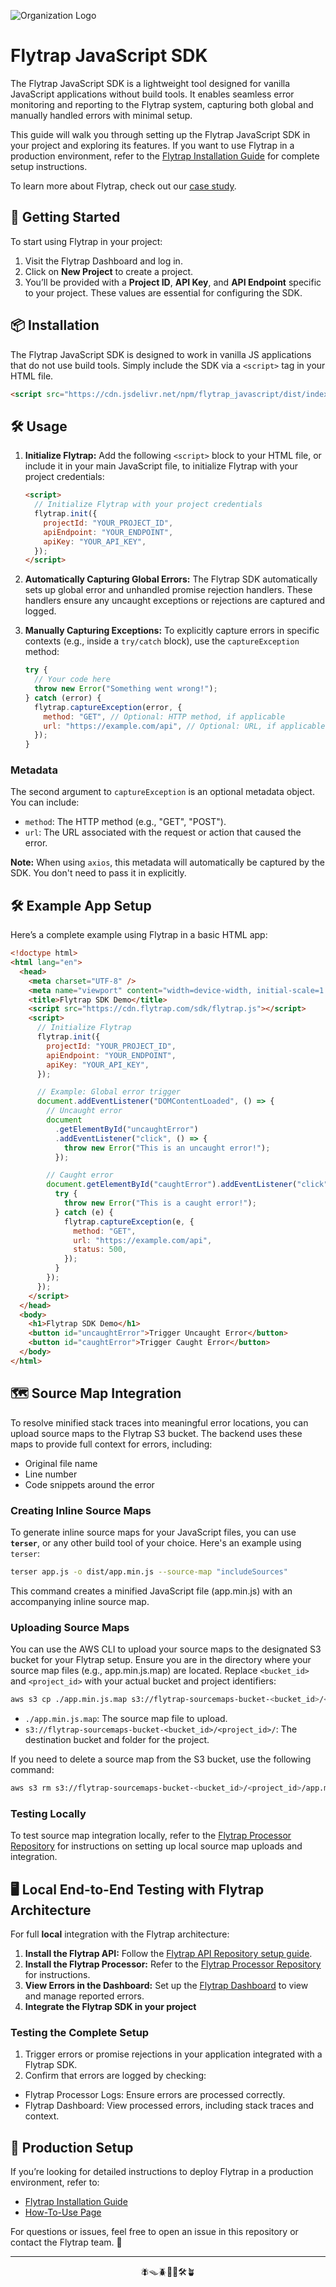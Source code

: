 ![Organization Logo](https://raw.githubusercontent.com/getflytrap/.github/main/profile/flytrap_logo.png)

# Flytrap JavaScript SDK

The Flytrap JavaScript SDK is a lightweight tool designed for vanilla JavaScript applications without build tools. It enables seamless error monitoring and reporting to the Flytrap system, capturing both global and manually handled errors with minimal setup.

This guide will walk you through setting up the Flytrap JavaScript SDK in your project and exploring its features. If you want to use Flytrap in a production environment, refer to the [Flytrap Installation Guide](https://github.com/getflytrap/flytrap_terraform) for complete setup instructions.

To learn more about Flytrap, check out our [case study](https://getflytrap.github.io/).

## 🚀 Getting Started

To start using Flytrap in your project:

1. Visit the Flytrap Dashboard and log in.
2. Click on **New Project** to create a project.
3. You’ll be provided with a **Project ID**, **API Key**, and **API Endpoint** specific to your project. These values are essential for configuring the SDK.

## 📦 Installation

The Flytrap JavaScript SDK is designed to work in vanilla JS applications that do not use build tools. Simply include the SDK via a `<script>` tag in your HTML file.

```html
<script src="https://cdn.jsdelivr.net/npm/flytrap_javascript/dist/index.js"></script>
```

## 🛠️ Usage

1. **Initialize Flytrap:** Add the following `<script>` block to your HTML file, or include it in your main JavaScript file, to initialize Flytrap with your project credentials:

    ```html
    <script>
      // Initialize Flytrap with your project credentials
      flytrap.init({
        projectId: "YOUR_PROJECT_ID",
        apiEndpoint: "YOUR_ENDPOINT",
        apiKey: "YOUR_API_KEY",
      });
    </script>
    ```

2. **Automatically Capturing Global Errors:** The Flytrap SDK automatically sets up global error and unhandled promise rejection handlers. These handlers ensure any uncaught exceptions or rejections are captured and logged.

3. **Manually Capturing Exceptions:** To explicitly capture errors in specific contexts (e.g., inside a `try/catch` block), use the `captureException` method:

    ```javascript
    try {
      // Your code here
      throw new Error("Something went wrong!");
    } catch (error) {
      flytrap.captureException(error, {
        method: "GET", // Optional: HTTP method, if applicable
        url: "https://example.com/api", // Optional: URL, if applicable
      });
    }
    ```

### Metadata

The second argument to `captureException` is an optional metadata object. You can include:

- `method`: The HTTP method (e.g., "GET", "POST").
- `url`: The URL associated with the request or action that caused the error.

**Note:** When using `axios`, this metadata will automatically be captured by the SDK. You don't need to pass it in explicitly.

## 🛠️ Example App Setup

Here’s a complete example using Flytrap in a basic HTML app:

```html
<!doctype html>
<html lang="en">
  <head>
    <meta charset="UTF-8" />
    <meta name="viewport" content="width=device-width, initial-scale=1.0" />
    <title>Flytrap SDK Demo</title>
    <script src="https://cdn.flytrap.com/sdk/flytrap.js"></script>
    <script>
      // Initialize Flytrap
      flytrap.init({
        projectId: "YOUR_PROJECT_ID",
        apiEndpoint: "YOUR_ENDPOINT",
        apiKey: "YOUR_API_KEY",
      });

      // Example: Global error trigger
      document.addEventListener("DOMContentLoaded", () => {
        // Uncaught error
        document
          .getElementById("uncaughtError")
          .addEventListener("click", () => {
            throw new Error("This is an uncaught error!");
          });

        // Caught error
        document.getElementById("caughtError").addEventListener("click", () => {
          try {
            throw new Error("This is a caught error!");
          } catch (e) {
            flytrap.captureException(e, {
              method: "GET",
              url: "https://example.com/api",
              status: 500,
            });
          }
        });
      });
    </script>
  </head>
  <body>
    <h1>Flytrap SDK Demo</h1>
    <button id="uncaughtError">Trigger Uncaught Error</button>
    <button id="caughtError">Trigger Caught Error</button>
  </body>
</html>
```

## 🗺️ Source Map Integration

To resolve minified stack traces into meaningful error locations, you can upload source maps to the Flytrap S3 bucket. The backend uses these maps to provide full context for errors, including:

- Original file name
- Line number
- Code snippets around the error

### Creating Inline Source Maps
To generate inline source maps for your JavaScript files, you can use **`terser`**, or any other build tool of your choice. Here's an example using `terser`:
```bash
terser app.js -o dist/app.min.js --source-map "includeSources"
```
This command creates a minified JavaScript file (app.min.js) with an accompanying inline source map.

### Uploading Source Maps
You can use the AWS CLI to upload your source maps to the designated S3 bucket for your Flytrap setup. Ensure you are in the directory where your source map files (e.g., app.min.js.map) are located. Replace `<bucket_id>` and `<project_id>` with your actual bucket and project identifiers:

```bash
aws s3 cp ./app.min.js.map s3://flytrap-sourcemaps-bucket-<bucket_id>/<project_id>/app.min.js.map
```
- `./app.min.js.map`: The source map file to upload.
- `s3://flytrap-sourcemaps-bucket-<bucket_id>/<project_id>/`: The destination bucket and folder for the project.  

If you need to delete a source map from the S3 bucket, use the following command:
```bash
aws s3 rm s3://flytrap-sourcemaps-bucket-<bucket_id>/<project_id>/app.min.js.map
```

### Testing Locally
To test source map integration locally, refer to the [Flytrap Processor Repository](https://github.com/getflytrap/flytrap_processor) for instructions on setting up local source map uploads and integration.

## 🖥️ Local End-to-End Testing with Flytrap Architecture

For full **local** integration with the Flytrap architecture:

1. **Install the Flytrap API:** Follow the [Flytrap API Repository setup guide](https://github.com/getflytrap/flytrap_api).
2. **Install the Flytrap Processor:** Refer to the [Flytrap Processor Repository](https://github.com/getflytrap/flytrap_processor) for instructions.
3. **View Errors in the Dashboard:** Set up the [Flytrap Dashboard](https://github.com/getflytrap/flytrap_ui) to view and manage reported errors.
4. **Integrate the Flytrap SDK in your project**

### Testing the Complete Setup
1. Trigger errors or promise rejections in your application integrated with a Flytrap SDK.
2. Confirm that errors are logged by checking:
  - Flytrap Processor Logs: Ensure errors are processed correctly.
  - Flytrap Dashboard: View processed errors, including stack traces and context.

## 🚀 Production Setup
If you’re looking for detailed instructions to deploy Flytrap in a production environment, refer to:

- [Flytrap Installation Guide](https://github.com/getflytrap/flytrap_terraform)
- [How-To-Use Page](https://getflytrap.github.io/)

For questions or issues, feel free to open an issue in this repository or contact the Flytrap team. 🚀

---

<div align="center">
  🪰🪤🪲🌱🚦🛠️🪴
</div>
